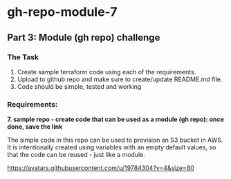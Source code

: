 # gh-repo-module-7
## Part 3: Module (gh repo) challenge

### The Task

1. Create sample terraform code using each of the requirements.
2. Upload to github repo and make sure to create/update README.md file.
3. Code should be simple, tested and working

### Requirements: 

**7. sample repo - create code that can be used as а module (gh repo): once done, save the link**


The simple code in this repo can be used to provision an S3 bucket in AWS. It is intentionally created using variables with an empty default values, so that the code can be reused - just like a module.

https://avatars.githubusercontent.com/u/19784304?v=4&size=80

